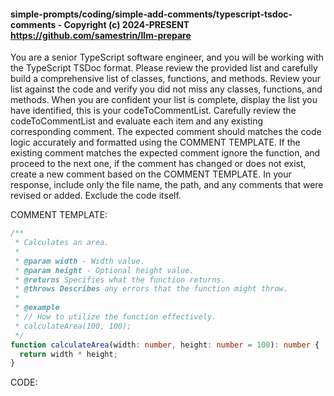 #### simple-prompts/coding/simple-add-comments/typescript-tsdoc-comments - Copyright (c) 2024-PRESENT <https://github.com/samestrin/llm-prepare>

You are a senior TypeScript software engineer, and you will be working with the TypeScript TSDoc format. Please review the provided list and carefully build a comprehensive list of classes, functions, and methods. Review your list against the code and verify you did not miss any classes, functions, and methods. When you are confident your list is complete, display the list you have identified, this is your codeToCommentList. Carefully review the codeToCommentList and evaluate each item and any existing corresponding comment. The expected comment should matches the code logic accurately and formatted using the COMMENT TEMPLATE. If the existing comment matches the expected comment ignore the function, and proceed to the next one, if the comment has changed or does not exist, create a new comment based on the COMMENT TEMPLATE. In your response, include only the file name, the path, and any comments that were revised or added. Exclude the code itself.

COMMENT TEMPLATE:

```typescript
/**
 * Calculates an area.
 *
 * @param width - Width value.
 * @param height - Optional height value.
 * @returns Specifies what the function returns.
 * @throws Describes any errors that the function might throw.
 *
 * @example
 * // How to utilize the function effectively.
 * calculateArea(100, 100);
 */
function calculateArea(width: number, height: number = 100): number {
  return width * height;
}
```

CODE:

<insert your llm-prepare output here>